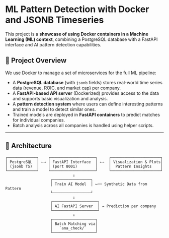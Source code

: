 # ML Pattern Detection with Docker and JSONB Timeseries

This project is a **showcase of using Docker containers in a Machine Learning (ML) context**, combining a PostgreSQL database with a FastAPI interface and AI pattern detection capabilities.

## 🔧 Project Overview

We use Docker to manage a set of microservices for the full ML pipeline:

- A **PostgreSQL database** (with `jsonb` fields) stores real-world time series data (revenue, ROIC, and market cap) per company.
- A **FastAPI-based API server** (Dockerized) provides access to the data and supports basic visualization and analysis.
- A **pattern detection system** where users can define interesting patterns and train a model to detect similar ones.
- Trained models are deployed in **FastAPI containers** to predict matches for individual companies.
- Batch analysis across all companies is handled using helper scripts.

---

## 🧱 Architecture

```text
┌─────────────┐    ┌────────────────────┐     ┌──────────────────────┐
│ PostgreSQL  │ ←→ │ FastAPI Interface  │ ←→  │ Visualization & Plots│
│ (jsonb TS)  │    │ (port 8001)        │     │  Pattern Insights    │
└─────────────┘    └────────────────────┘     └──────────────────────┘
                              ↓
                    ┌─────────────────┐
                    │ Train AI Model  │ ←── Synthetic Data from Pattern
                    └─────────────────┘
                              ↓
                    ┌────────────────────┐
                    │ AI FastAPI Server  │ → Prediction per company
                    └────────────────────┘
                              ↓
                    ┌───────────────────┐
                    │ Batch Matching via│
                    │   `ana_check/`    │
                    └───────────────────┘


